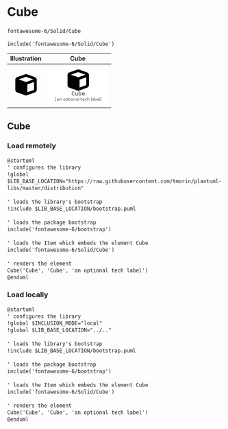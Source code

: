 # Cube


```text
fontawesome-6/Solid/Cube
```

```text
include('fontawesome-6/Solid/Cube')
```



| Illustration | Cube |
| :---: | :---: |
| ![illustration for Illustration](../../fontawesome-6/Solid/Cube.png) | ![illustration for Cube](../../fontawesome-6/Solid/Cube.Local.png) |




## Cube

### Load remotely
```plantuml
@startuml
' configures the library
!global $LIB_BASE_LOCATION="https://raw.githubusercontent.com/tmorin/plantuml-libs/master/distribution"

' loads the library's bootstrap
!include $LIB_BASE_LOCATION/bootstrap.puml

' loads the package bootstrap
include('fontawesome-6/bootstrap')

' loads the Item which embeds the element Cube
include('fontawesome-6/Solid/Cube')

' renders the element
Cube('Cube', 'Cube', 'an optional tech label')
@enduml
```

### Load locally
```plantuml
@startuml
' configures the library
!global $INCLUSION_MODE="local"
!global $LIB_BASE_LOCATION="../.."

' loads the library's bootstrap
!include $LIB_BASE_LOCATION/bootstrap.puml

' loads the package bootstrap
include('fontawesome-6/bootstrap')

' loads the Item which embeds the element Cube
include('fontawesome-6/Solid/Cube')

' renders the element
Cube('Cube', 'Cube', 'an optional tech label')
@enduml
```

